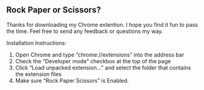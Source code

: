 ## Rock Paper or Scissors?

Thanks for downloading my Chrome extention. I hope you find it fun to pass the time. Feel free to send any feedback or questions my way.

Installation Instructions:
  1. Open Chrome and type “chrome://extensions” into the address bar
  2. Check the “Developer mode” checkbox at the top of the page
  3. Click “Load unpacked extension…” and select the folder that contains the extension files
  4. Make sure “Rock Paper Scissors” is Enabled.
